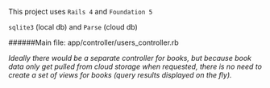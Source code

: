 This project uses  `Rails 4` and `Foundation 5`

`sqlite3`  (local db) and `Parse` (cloud db) 


######Main file: app/controller/users_controller.rb

 *Ideally there would be a separate controller for books,
 but because book data only get pulled from cloud storage when requested,
 there is no need to create a set of views for books
 (query results displayed on the fly).*
